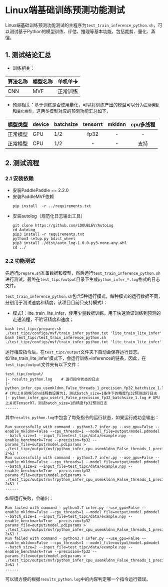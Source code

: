 # Linux端基础训练预测功能测试

Linux端基础训练预测功能测试的主程序为`test_train_inference_python.sh`，可以测试基于Python的模型训练、评估、推理等基本功能，包括裁剪、量化、蒸馏。

## 1. 测试结论汇总

- 训练相关：

| 算法名称 | 模型名称 | 单机单卡 | 
|  :----  |   :----  |    :----  | 
|  CNN  | MVF | 正常训练 |


- 预测相关：基于训练是否使用量化，可以将训练产出的模型可以分为`正常模型`和`量化模型`，这两类模型对应的预测功能汇总如下，

| 模型类型 |device | batchsize | tensorrt | mkldnn | cpu多线程 |
|  ----   |  ---- |   ----   |  :----:  |   :----:   |  :----:  |
| 正常模型 | GPU | 1/2 | fp32 | - | - |
| 正常模型 | CPU | 1/2 | - | - | 支持 |


## 2. 测试流程


### 2.1 安装依赖
- 安装PaddlePaddle == 2.2.0
- 安装PaddleMVF依赖
    ```
    pip install  -r ../requirements.txt
    ```
- 安装autolog（规范化日志输出工具）
    ```
    git clone https://github.com/LDOUBLEV/AutoLog
    cd AutoLog
    pip3 install -r requirements.txt
    python3 setup.py bdist_wheel
    pip3 install ./dist/auto_log-1.0.0-py3-none-any.whl
    cd ../
    ```


### 2.2 功能测试
先运行`prepare.sh`准备数据和模型，然后运行`test_train_inference_python.sh`进行测试，最终在```test_tipc/output```目录下生成`python_infer_*.log`格式的日志文件。


`test_train_inference_python.sh`包含5种运行模式，每种模式的运行数据不同，分别用于测试速度和精度，该项目目前只支持模式1：

- 模式1：lite_train_lite_infer，使用少量数据训练，用于快速验证训练到预测的走通流程，不验证精度和速度；
```shell
bash test_tipc/prepare.sh ./test_tipc/configs/mvf/train_infer_python.txt 'lite_train_lite_infer'
bash test_tipc/test_train_inference_python.sh ./test_tipc/configs/mvf/train_infer_python.txt 'lite_train_lite_infer'
```

运行相应指令后，在`test_tipc/output`文件夹下自动会保存运行日志。如'lite_train_lite_infer'模式下，会运行训练+inference的链条，因此，在`test_tipc/output`文件夹有以下文件：
```
test_tipc/output/
|- results_python.log    # 运行指令状态的日志
|- python_infer_cpu_usemkldnn_False_threads_1_precision_fp32_batchsize_1.log  # CPU上关闭Mkldnn线程数设置为1，测试batch_size=1条件下的精度fp32预测运行日志
|- python_infer_gpu_usetrt_False_precision_fp32_batchsize_1.log # GPU上关闭TensorRT，测试batch_size=1的精度fp32预测日志
......
```

其中`results_python.log`中包含了每条指令的运行状态，如果运行成功会输出：
```
Run successfully with command - python3.7 infer.py --use_gpu=False --enable_mkldnn=False --cpu_threads=1 --model_file=output/model.pdmodel --batch_size=1 --input_file=test_tipc/data/example.npy --enable_benchmark=True --precision=fp32 --params_file=output/model.pdiparams > ./test_tipc/output/mvf/python_infer_cpu_usemkldnn_False_threads_1_precision_fp32_batchsize_1.log 2>&1 ! 
Run successfully with command - python3.7 infer.py --use_gpu=False --enable_mkldnn=False --cpu_threads=1 --model_file=output/model.pdmodel --batch_size=2 --input_file=test_tipc/data/example.npy --enable_benchmark=True --precision=fp32 --params_file=output/model.pdiparams > ./test_tipc/output/mvf/python_infer_cpu_usemkldnn_False_threads_1_precision_fp32_batchsize_2.log 2>&1 !   
......
```
如果运行失败，会输出：
```
Run failed with command - python3.7 infer.py --use_gpu=False --enable_mkldnn=False --cpu_threads=1 --model_file=output/model.pdmodel --batch_size=1 --input_file=test_tipc/data/example.npy --enable_benchmark=True --precision=fp32 --params_file=output/model.pdiparams > ./test_tipc/output/mvf/python_infer_cpu_usemkldnn_False_threads_1_precision_fp32_batchsize_1.log 2>&1 ! 
Run failed with command - python3.7 infer.py --use_gpu=False --enable_mkldnn=False --cpu_threads=1 --model_file=output/model.pdmodel --batch_size=2 --input_file=test_tipc/data/example.npy --enable_benchmark=True --precision=fp32 --params_file=output/model.pdiparams > ./test_tipc/output/mvf/python_infer_cpu_usemkldnn_False_threads_1_precision_fp32_batchsize_2.log 2>&1 !  
......
```
可以很方便的根据`results_python.log`中的内容判定哪一个指令运行错误。
